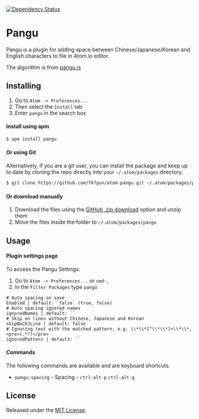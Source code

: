 [![Dependency Status](https://david-dm.org/7kfpun/atom-pangu.svg)](https://david-dm.org/7kfpun/atom-pangu)

# Pangu

Pangu is a plugin for adding space between Chinese/Japanese/Korean and English characters to file in Atom.io editor.

The algorithm is from [pangu.js](https://github.com/vinta/pangu.js)

## Installing

1. Go to `Atom -> Preferences...`
2. Then select the `Install` tab
3. Enter `pangu` in the search box

#### Install using apm

```sh
$ apm install pangu
```

#### Or using Git

Alternatively, if you are a git user, you can install the package and keep up to date by cloning the repo directly into your `~/.atom/packages` directory.

```sh
$ git clone https://github.com/7kfpun/atom-pangu.git ~/.atom/packages/pangu
```

#### Or download manually

1. Download the files using the [GitHub .zip download](https://github.com/7kfpun/atom-pangu/archive/master.zip) option and unzip them
2. Move the files inside the folder to `~/.atom/packages/pangu`


## Usage

#### Plugin settings page

To access the Pangu Settings:

1. Go to `Atom -> Preferences...` or `cmd-,`
2. In the `Filter Packages` type `pangu`

```
# Auto spacing on save
Enabled | default: `false` (true, false)
# Auto spacing ignored names
ignoredNames | default: ``
# Skip on lines without Chinese, Japanese and Korean
skipNoCKJLine | default: false
# Ignoring text with the matched pattern, e.g. \\*\\*[^\\*\\*]+\\*\\*, <pre>(.*?)</pre>
ignoredPattern | default: ``
```

#### Commands

The following commands are available and are keyboard shortcuts.

* `pangu:spacing` - Spacing - `ctrl-alt-p` `ctrl-alt-g`


## License

Released under the [MIT License](http://opensource.org/licenses/MIT).
